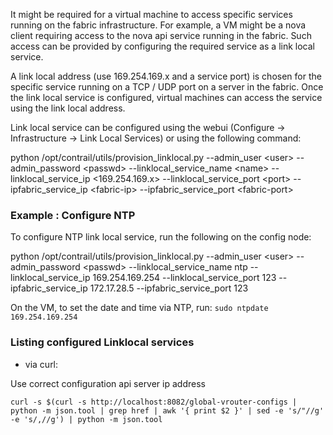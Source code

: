It might be required for a virtual machine to access specific services running on the fabric infrastructure. For example, a VM might be a nova client requiring access to the nova api service running in the fabric. Such access can be provided by configuring the required service as a link local service.

A link local address (use 169.254.169.x and a service port) is chosen for the specific service running on a TCP / UDP port on a server in the fabric. Once the link local service is configured, virtual machines can access the service using the link local address.

Link local service can be configured using the webui (Configure -> Infrastructure -> Link Local Services) or using the following command:

python /opt/contrail/utils/provision_linklocal.py --admin_user \<user\> --admin_password \<passwd\> 
--linklocal_service_name \<name\> --linklocal_service_ip \<169.254.169.x\> --linklocal_service_port \<port\> 
--ipfabric_service_ip \<fabric-ip\> --ipfabric_service_port \<fabric-port\>

### Example : Configure NTP

To configure NTP link local service, run the following on the config node:

python /opt/contrail/utils/provision_linklocal.py --admin_user \<user\> --admin_password \<passwd\> --linklocal_service_name ntp --linklocal_service_ip 169.254.169.254 --linklocal_service_port 123 --ipfabric_service_ip 172.17.28.5 --ipfabric_service_port 123

On the VM, to set the date and time via NTP, run:
`sudo ntpdate 169.254.169.254`

### Listing configured Linklocal services

* via curl:

Use correct configuration api server ip address

    curl -s $(curl -s http://localhost:8082/global-vrouter-configs | python -m json.tool | grep href | awk '{ print $2 }' | sed -e 's/"//g' -e 's/,//g') | python -m json.tool